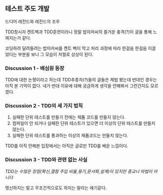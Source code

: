 ## 테스트 주도 개발

드디어 레전드와 레전드의 조우

TDD창시자 켄트벡과 TDD훈련이라니 정말 밥아저씨의 즐거운 충격(?)이 글을 통해 느껴지는거 같다.

코딩하려 달려들려는 밥아저씨를 켄트 벡이 막고 처리 과정에 따라 한걸음 한걸음 이끌었다는 부분을 보니 그 모습이 저절로 상상이 된다.


### Discussion 1 - 배심원 등장

TDD에 대한 논쟁이라고 하는데 TDD추종자(?)들의 글들은 제법 봤는데 반대인 경우는
아직 본 기억이 없다. 내가 반대 이유에 대해 궁금하게 생각을 안해봐서 그런건지도 모르겠다.


### Discussion 2 - TDD의 세 가지 법칙

  1. 실패한 단위 테스트를 만들기 전에는 제품 코드를 만들지 않는다.
  2. 컴파일이 안 되거나 실패한 단위 테스트가 있으면 더 이상의 단위 테스트를 만들지 않는다.
  3. 실패한 단위 테스트를 통과하는 이상의 제품코드는 만들지 않는다.


TDD를 아직 안해본 입장에서는 아직은 글로만 TDD를 배운 느낌이다.


### Discussion 3 - TDD와 관련 없는 사실

*_TDD는 수많은 장점(확신,결함 주입 비율,용기,문서화,설계)이 있지만 종교나 마법이 아니다_*

맹신하지는 말고 무조건적으로도 하지는 말라는 얘기같다.






















